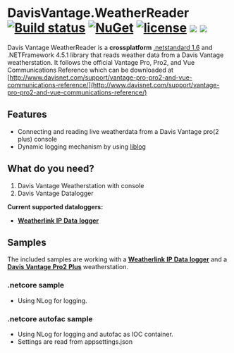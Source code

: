 
# DavisVantage.WeatherReader [![Build status](https://ci.appveyor.com/api/projects/status/2w2e1oa30glhatvc/branch/master?svg=true)](https://ci.appveyor.com/project/mkeymolen/davisvantage-weatherreader/branch/master) [![NuGet](https://img.shields.io/nuget/vpre/DavisVantage.WeatherReader.svg)](https://www.nuget.org/packages/DavisVantage.WeatherReader/) [![license](https://img.shields.io/github/license/mkeymolen/DavisVantage.WeatherReader.svg)](https://github.com/mkeymolen/DavisVantage.WeatherReader/blob/master/LICENSE) ![](https://img.shields.io/badge/.net-4.5.1-yellowgreen.svg) ![](https://img.shields.io/badge/netstandard-1.6-yellowgreen.svg)
Davis Vantage WeatherReader is a **crossplatform** [.netstandard 1.6](https://docs.microsoft.com/en-us/dotnet/articles/standard/library) and .NETFramework 4.5.1 library that reads weather data from a Davis Vantage weatherstation. It follows the official Vantage Pro, Pro2, and Vue Communications Reference which can be downloaded at [http://www.davisnet.com/support/vantage-pro-pro2-and-vue-communications-reference/](http://www.davisnet.com/support/vantage-pro-pro2-and-vue-communications-reference/)

## Features
- Connecting and reading live weatherdata from a Davis Vantage pro(2 plus) console
- Dynamic logging mechanism by using [liblog](https://github.com/damianh/LibLog)

## What do you need?
1. Davis Vantage Weatherstation with console
2. Davis Vantage Datalogger

**Current supported dataloggers:**

-  [**Weatherlink** **IP** **Data** **logger**](http://www.davisnet.com/product/weatherlinkip-for-vantage-stations/)

## Samples
The included samples are working with a [**Weatherlink** **IP** **Data** **logger**](http://www.davisnet.com/product/weatherlinkip-for-vantage-stations/) and a [**Davis** **Vantage** **Pro2** **Plus**](http://www.davisnet.com/solution/vantage-pro2-plus/) weatherstation. 
### .netcore sample
- Using NLog for logging.

### .netcore autofac sample
- Using NLog for logging and autofac as IOC container.
- Settings are read from appsettings.json